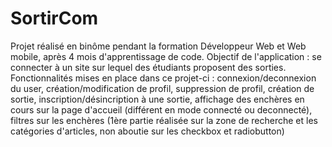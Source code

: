 # SortirCom
Projet réalisé en binôme pendant la formation Développeur Web et Web mobile, après 4 mois d'apprentissage de code.
Objectif de l'application : se connecter à un site sur lequel des étudiants proposent des sorties.
Fonctionnalités mises en place dans ce projet-ci : connexion/deconnexion du user, création/modification de profil, suppression de profil, 
création de sortie, inscription/désincription à une sortie, 
affichage des enchères en cours sur la page d'accueil 
(différent en mode connecté ou deconnecté), filtres sur les enchères (1ère partie réalisée sur la zone de recherche et les catégories d'articles, 
non aboutie sur les checkbox et radiobutton)
